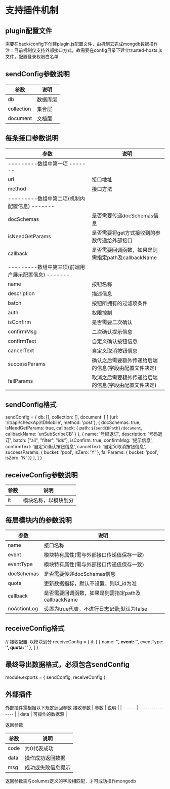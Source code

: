 # 支持插件机制

## plugin配置文件

需要在back/config下创建plugin.js配置文件，由机制去完成mongdb数据操作
注：目前机制仅支持外部接口方式，故需要在config目录下建立trusted-hosts.js文件，配置登录权限白名单

## sendConfig参数说明

| 参数          | 说明             |
| ------------ | ---------------- |
| db           | 数据库层          |
| collection   | 集合层            |
| document     | 文档层            |


## 每条接口参数说明
| 参数          | 说明             |
| ------------ | ---------------- |
| ---------数组中第一项  -------   |
| url          | 接口地址          |
| method       | 接口方法           |
| ---------数组中第二项(机制内配置信息)  -------   |
| docSchemas        | 是否需要传递docSchemas信息          |
| isNeedGetParams   | 是否需要将get方式接收到的参数传递给外部接口            |
| callback          | 是否需要回调函数，如果是则需指定path及callbackName            |
| ---------数组中第三项(前端用户展示配置信息)  -------   |
| name              | 按钮名称                            |
| description       | 描述信息         |
| batch             | 按钮所拥有的过滤项条件          |
| auth              | <Array> 权限控制         |
| isConfirm         | 是否需要二次确认          |
| confirmMsg        | 二次确认提示信息          |
| confirmText       | 自定义确认按钮信息          |
| cancelText        | 自定义取消按钮信息          |
| successParams     | 确认之后需要额外传递给后端的信息(字段由配置文件决定)   |
| failParams        | 取消之后需要额外传递给后端的信息(字段由配置文件决定)   |

## sendConfig格式
sendConfig = {
  db: [],
  collection: [],
  document:  [
    [
        {url: '/it/api/checkApi/tDMobile', method: 'post'}, { docSchemas: true, isNeedGetParams: true, callback: { path: `${sendCBPath}/document`, callbackName: 'unSubScribeCB' } }, { name: '号码退订', description: '号码退订', batch: ["all", "filter", "ids"], isConfirm: true, confirmMsg: '提示信息',  confirmText: '自定义确认按钮信息', cancelText: '自定义取消按钮信息', successParams: { bucket: 'pool', isZero: 'Y' }, failParams: { bucket: 'pool', isZero: 'N' }}
      ],
  ]
}

## receiveConfig参数说明
| 参数          | 说明               |
| ------------ | ----------------   |
| it           | 模块名称，以模块划分 |


## 每层模块内的参数说明
| 参数          | 说明               |
| ------------  | ----------------   |
| name          | 接口名称           |
| event          | 模块特有属性(需与外部接口传递值保存一致)           |
| eventType      | 模块特有属性(需与外部接口传递值保存一致)           |
| docSchemas      | 是否需要传递docSchemas信息           |
| quota           | 更新数据指标，默认不设置，则以_id为准           |
| callback        | 是否需要回调函数，如果是则需指定path及callbackName            |
| noActionLog     | 设置为true代表，不进行日志记录;默认为false    |


## receiveConfig格式

// 接收配置-以模块划分
receiveConfig = {
  it: [
    { name: '**', event: '**', eventType: '**', quota: '**' },
  ]
}

## 最终导出数据格式，必须包含sendConfig
module.exports = {
  sendConfig,
  receiveConfig
}


## 外部插件

外部插件需根据以下规定返回参数
接收参数
| 参数      | 说明              |
| ------    | ----------------  |
| data      | 可操作的数据源   |

返回参数

| 参数      | 说明              |
| ------    | ----------------  |
| code      | 为0代表成功        |
| data      | 操作成功返回数据   |
| msg       | 成功或失败信息提示 |

返回参数需与columns定义的字段相匹配，才可成功操作mongodb

